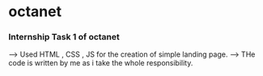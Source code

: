 # octanet
### Internship Task 1 of octanet

--> Used HTML , CSS , JS for the creation of simple landing page.
--> THe code is written by me as i take the whole responsibility.
